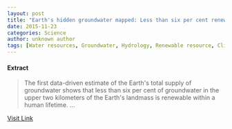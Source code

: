 ```yaml
---
layout: post
title: "Earth's hidden groundwater mapped: Less than six per cent renewable within a human lifetime"
date: 2015-11-23
categories: Science
author: unknown author
tags: [Water resources, Groundwater, Hydrology, Renewable resource, Climate, Earth, Earth sciences, Physical geography, Natural environment, Nature, Natural resources, Water, Environment]
---
```





#### Extract
>The first data-driven estimate of the Earth's total supply of groundwater shows that less than six per cent of groundwater in the upper two kilometers of the Earth's landmass is renewable within a human lifetime. ...



[Visit Link](http://www.sciencedaily.com/releases/2015/11/151116120608.htm)


